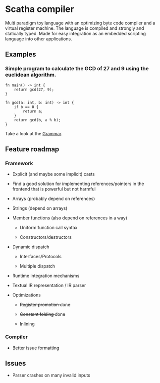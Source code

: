# Scatha compiler

Multi paradigm toy language with an optimizing byte code compiler and a virtual register machine.
The language is compiled and strongly and statically typed. 
Made for easy integration as an embedded scripting language into other applications. 

## Examples
### Simple program to calculate the GCD of 27 and 9 using the euclidean algorithm. 
    fn main() -> int {
        return gcd(27, 9);
    }
    
    fn gcd(a: int, b: int) -> int {
        if b == 0 {
            return a;        
        }
        return gcd(b, a % b);
    }
    
Take a look at the [Grammar](docs/Grammar.md).

## Feature roadmap

### Framework

- Explicit (and maybe some implicit) casts

- Find a good solution for implementing references/pointers in the frontend that is powerful but not harmful 

- Arrays (probably depend on references)

- Strings (depend on arrays)

- Member functions (also depend on references in a way)

    - Uniform function call syntax
    
    - Constructors/destructors

- Dynamic dispatch
    
    - Interfaces/Protocols
    
    - Multiple dispatch

- Runtime integration mechanisms

- Textual IR representation / IR parser

- Optimizations

    - <s> Register promotion </s> done
    
    - <s> Constant folding </s> done
    
    - Inlining

### Compiler

- Better issue formatting

## Issues

- Parser crashes on many invalid inputs

